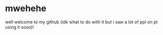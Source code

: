 # mwehehe
well welcome to my github (idk what to do with it but i saw a lot of ppl on pt using it sooo)!
